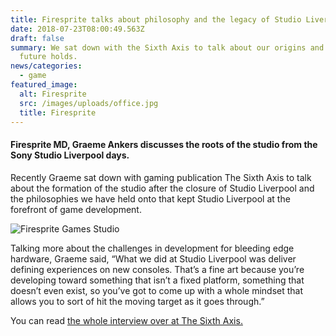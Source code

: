 ```yaml
---
title: Firesprite talks about philosophy and the legacy of Studio Liverpool
date: 2018-07-23T08:00:49.563Z
draft: false
summary: We sat down with the Sixth Axis to talk about our origins and what the
  future holds.
news/categories:
  - game
featured_image:
  alt: Firesprite
  src: /images/uploads/office.jpg
  title: Firesprite
---
```

#### Firesprite MD, Graeme Ankers discusses the roots of the studio from the Sony Studio Liverpool days.

Recently Graeme sat down with gaming publication The Sixth Axis to talk about the formation of the studio after the closure of Studio Liverpool and the philosophies we have held onto that kept Studio Liverpool at the forefront of game development.

![Firesprite Games Studio](/images/uploads/studioimage.jpg "Firesprite Games Studio")

Talking more about the challenges in development for bleeding edge hardware, Graeme said, “What we did at Studio Liverpool was deliver defining experiences on new consoles. That’s a fine art because you’re developing toward something that isn’t a fixed platform, something that doesn’t even exist, so you’ve got to come up with a whole mindset that allows you to sort of hit the moving target as it goes through.”

You can read [the whole interview over at The Sixth Axis.](https://www.thesixthaxis.com/2018/07/23/how-firesprite-are-keeping-studio-liverpools-spirit-alive/)
